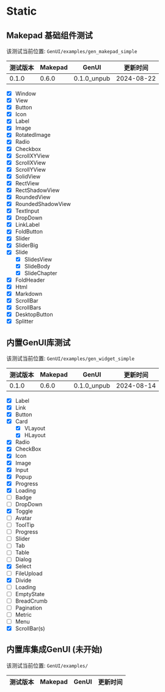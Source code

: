 # Static

## Makepad 基础组件测试

该测试当前位置: `GenUI/examples/gen_makepad_simple`

|测试版本|Makepad|GenUI|更新时间|
|--|--|--|--|
|0.1.0|0.6.0|0.1.0_unpub|2024-08-22|

- [x] Window
- [x] View
- [x] Button
- [x] Icon
- [x] Label 
- [x] Image
- [x] RotatedImage
- [x] Radio
- [x] Checkbox
- [x] ScrollXYView
- [x] ScrollXView
- [x] ScrollYView
- [x] SolidView
- [x] RectView
- [x] RectShadowView
- [x] RoundedView
- [x] RoundedShadowView
- [x] TextInput
- [x] DropDown
- [x] LinkLabel
- [x] FoldButton
- [x] Slider
- [x] SliderBig
- [x] Slide
  - [x] SlidesView
  - [x] SlideBody
  - [x] SlideChapter
- [x] FoldHeader
- [x] Html
- [x] Markdown
- [x] ScrollBar
- [x] ScrollBars
- [x] DesktopButton
- [x] Splitter

## 内置GenUI库测试

该测试当前位置: `GenUI/examples/gen_widget_simple`

|测试版本|Makepad|GenUI|更新时间|
|--|--|--|--|
|0.1.0|0.6.0|0.1.0_unpub|2024-08-14|

- [x] Label
- [x] Link
- [x] Button
- [x] Card
  - [x] VLayout
  - [x] HLayout
- [x] Radio
- [x] CheckBox
- [x] Icon
- [x] Image
- [x] Input
- [x] Popup
- [x] Progress
- [x] Loading
- [ ] Badge
- [ ] DropDown
- [x] Toggle
- [ ] Avatar
- [ ] ToolTip
- [ ] Progress
- [ ] Slider
- [ ] Tab
- [ ] Table
- [ ] Dialog
- [x] Select
- [ ] FileUpload
- [x] Divide
- [ ] Loading
- [ ] EmptyState
- [ ] BreadCrumb
- [ ] Pagination
- [ ] Metric
- [ ] Menu
- [x] ScrollBar(s)

## 内置库集成GenUI (未开始)

该测试当前位置: `GenUI/examples/`

|测试版本|Makepad|GenUI|更新时间|
|--|--|--|--|
